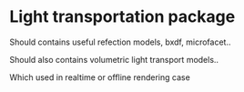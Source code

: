# Light transportation package

Should contains useful refection models, bxdf, microfacet..

Should also contains volumetric light transport models..

Which used in realtime or offline rendering case